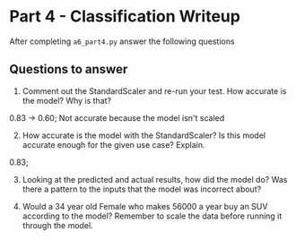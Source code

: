 # Part 4 - Classification Writeup

After completing `a6_part4.py` answer the following questions

## Questions to answer

1. Comment out the StandardScaler and re-run your test. How accurate is the model? Why is that?

0.83 -> 0.60; Not accurate because the model isn't scaled

2. How accurate is the model with the StandardScaler? Is this model accurate enough for the given use case? Explain.

0.83; 

3. Looking at the predicted and actual results, how did the model do? Was there a pattern to the inputs that the model was incorrect about?

4. Would a 34 year old Female who makes 56000 a year buy an SUV according to the model? Remember to scale the data before running it through the model.


